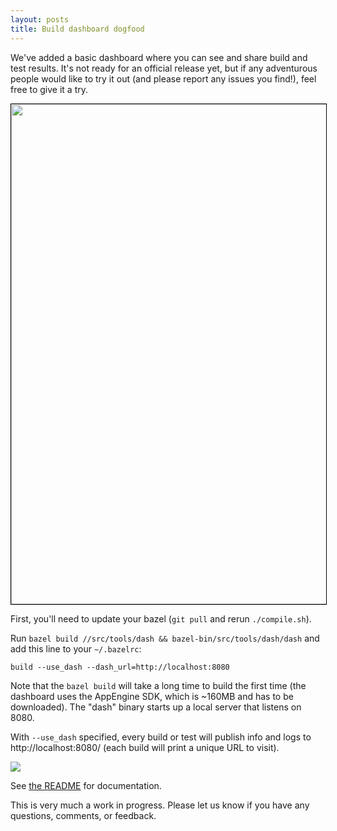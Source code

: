 ```yaml
---
layout: posts
title: Build dashboard dogfood
---
```


We've added a basic dashboard where you can see and share build and test
results.  It's not ready for an official release yet, but if any adventurous
people would like to try it out (and please report any issues you find!), feel
free to give it a try.

<img src="/assets/dash.png" style="width: 800px; border: 1px solid black;"/>

First, you'll need to update your bazel (`git pull` and rerun `./compile.sh`).

Run `bazel build //src/tools/dash && bazel-bin/src/tools/dash/dash` and add
this line to your `~/.bazelrc`:

```
build --use_dash --dash_url=http://localhost:8080
```

Note that the `bazel build` will take a long time to build the first time (the
dashboard uses the AppEngine SDK, which is ~160MB and has to be downloaded).
The "dash" binary starts up a local server that listens on 8080.

With `--use_dash` specified, every build or test will publish info and logs to
http://localhost:8080/ (each build will print a unique URL to visit).

<img src="/assets/dash-shell.png"/>

See [the README](https://github.com/bazelbuild/bazel/blob/master/src/tools/dash/README.md)
for documentation.

This is very much a work in progress. Please let us know if you have any
questions, comments, or feedback.
